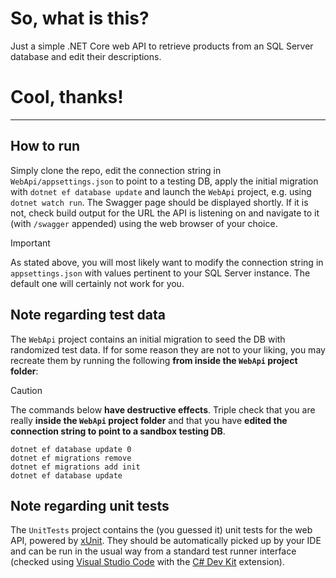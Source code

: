 So, what is this?
=============
Just a simple .NET Core web API to retrieve products from an SQL Server database and edit their descriptions.

Cool, thanks!
=============

----------------------------------------

How to run
----------
Simply clone the repo, edit the connection string in `WebApi/appsettings.json` to point to a testing DB, apply the initial migration with `dotnet ef database update` and launch the `WebApi` project, e.g. using `dotnet watch run`. The Swagger page&nbsp;should be displayed shortly. If it is not, check build output for the URL the API is listening on and navigate to it (with `/swagger` appended) using the web browser of your choice.
> [!IMPORTANT]  
> As stated above, you will most likely want to modify the connection string in `appsettings.json` with values pertinent to your SQL Server instance. The default one will certainly not work for you.

Note regarding test data
------------------------
The `WebApi` project contains an initial migration to seed the DB with randomized test data. If for some reason they are not to your liking, you may recreate them by running the following **from inside the `WebApi` project folder**:

> [!CAUTION]
> The commands below __have destructive effects__. Triple check that you are really **inside the `WebApi` project folder** and that you have **edited the connection string to point to a sandbox testing DB**.

```
dotnet ef database update 0
dotnet ef migrations remove
dotnet ef migrations add init
dotnet ef database update
```

Note regarding unit tests
-------------------------
The `UnitTests` project contains the (you guessed it) unit tests for the web API, powered by [xUnit](https://xunit.net/). They should be automatically picked up by your IDE and can be run in the usual way from a standard test runner interface (checked using [Visual Studio Code](https://code.visualstudio.com/) with the [C# Dev Kit](https://marketplace.visualstudio.com/items?itemName=ms-dotnettools.csdevkit) extension).

